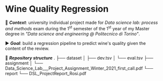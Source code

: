 # Wine Quality Regression
:date: ***Context***: university individual project made for *Data science lab: process and methods* exam during the 1<sup>st</sup> semester of the 1<sup>st</sup> year of my Master degree in *"Data science and engineering @ Politecnico di Torino"*.

:arrow_forward: ***Goal***: build a regression pipeline to predict wine's quality given the content of the review.


:file_folder: ***Repository structure***
.
├── dataset
│   ├── dev.tsv
│   └── eval.tsv
├── assignment
│   └── Data_Science_Lab___Project_Assignment_Winter_2021_first_call.pdf
└── report
    └── DSL_ProjectReport_Rosi.pdf


